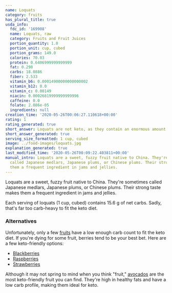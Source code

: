 ```yaml
---
name: Loquats
category: fruits
has_plural_title: true
usda_info:
  fdc_id: '169908'
  name: Loquats, raw
  category: Fruits and Fruit Juices
  portion_quantity: 1.0
  portion_unit: cup, cubed
  portion_grams: 149.0
  calories: 70.03
  protein: 0.6406999999999999
  fat: 0.298
  carbs: 18.0886
  fiber: 2.533
  vitamin_b6: 0.00014900000000000002
  vitamin_b12: 0.0
  vitamin_c: 0.00149
  niacin: 0.00026819999999999996
  caffeine: 0.0
  folate: 2.086e-05
  ingredients: null
creation_time: '2020-05-26T00:06:27.110618+00:00'
rating: 1
rating_generated: true
short_answer: Loquats are not keto, as they contain an enormous amount of carbs.
short_answer_generated: true
serving_size_formatted: 1 cup, cubed
image: ../food-images/loquats.jpg
explanation_generated: true
last_modified_time: '2020-05-26T00:09:22.403811+00:00'
manual_intro: Loquats are a sweet, fuzzy fruit native to China. They're sometimes
  called Japanese medlars, Japanese plums, or Chinese plums. Their strong taste makes
  them a frequent ingredient in jams and jellies.
---
```

Loquats are a sweet, fuzzy fruit native to China. They're sometimes called Japanese medlars, Japanese plums, or Chinese plums. Their strong taste makes them a frequent ingredient in jams and jellies.

Each serving of loquats (1 cup, cubed) contains 15.6 g of net carbs. Sadly, that's far too carb-heavy to fit the keto diet.

### Alternatives

Unfortunately, only a few [fruits](/category/fruits) have a low enough carb count to fit the keto diet. If you're dying for some fruit, berries tend to be your best bet. Here are a few keto-friendly options:

- [Blackberries](/blackberries)
- [Raspberries](/raspberries)
- [Strawberries](/strawberries)

Although it may not spring to mind when you think "fruit," [avocados](/avocados) are the most keto-friendly fruit you can find. They're high in healthy fats and have a low carb profile, making them ideal for keto.
